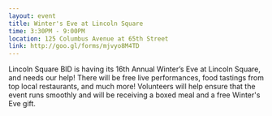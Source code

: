 ```yaml
---
layout: event
title: Winter's Eve at Lincoln Square
time: 3:30PM - 9:00PM
location: 125 Columbus Avenue at 65th Street
link: http://goo.gl/forms/mjvyo8M4TD
---
```

Lincoln Square BID is having its 16th Annual Winter’s Eve at Lincoln Square, and needs our help! There will be free live performances, food tastings from top local restaurants, and much more! Volunteers will help ensure that the event runs smoothly and will be receiving a boxed meal and a free Winter's Eve gift.